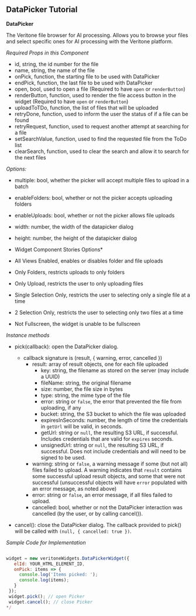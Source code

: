 ## DataPicker Tutorial

**DataPicker**

The Veritone file browser for AI processing. Allows you to browse your files and select specific ones for AI processing with the Veritone platform.

*Required Props in this Component*

* id, string, the id number for the file
* name, string, the name of the file
* onPick, function, the starting file to be used with DataPicker
* endPick, function, the last file to be used with DataPicker
* open, bool, used to open a file (Required to have `open` or `renderButton`)
* renderButton, function, used to render the file access button in the widget (Required to have `open` or `renderButton`)
* uploadToTDo, function, the list of files that will be uploaded
* retryDone, function, used to inform the user the status of if a file can be found
* retryRequest, function, used to request another attempt at searching for a file
* setSearchValue, function, used to find the requested file from the ToDo list
* clearSearch, function, used to clear the search and allow it to search for the next files

*Options:*

* multiple: bool, whether the picker will accept multiple files to upload in a batch
* enableFolders: bool, whether or not the picker accepts uploading folders
* enableUploads: bool, whether or not the picker allows file uploads
* width: number, the width of the datapicker dialog
* height: number, the height of the datapicker dialog

* Widget Component Stories Options*

* All Views Enabled, enables or disables folder and file uploads
* Only Folders, restricts uploads to only folders
* Only Upload, restricts the user to only uploading files
* Single Selection Only, restricts the user to selecting only a single file at a time
* 2 Selection Only, restricts the user to selecting only two files at a time
* Not Fullscreen, the widget is unable to be fullscreen

*Instance methods*

* pick(callback): open the DataPicker dialog.
  * callback signature is (result, { warning, error, cancelled })
    * result: array of result objects, one for each file uploaded
      * key: string, the filename as stored on the server (may include a UUID)
      * fileName: string, the original filename
      * size: number, the file size in bytes
      * type: string, the mime type of the file
      * error: string or `false`, the error that prevented the file from uploading, if any
      * bucket: string, the S3 bucket to which the file was uploaded
      * expiresInSeconds: number, the length of time the credentials in `getUrl` will be valid, in seconds.
      * getUrl: string or `null`, the resulting S3 URL, if successful. Includes credentials that are valid for `expires` seconds.
      * unsignedUrl: string or `null`, the resulting S3 URL, if successful. Does not include credentials and will need to be signed to be used.
    * warning: string or `false`, a warning message if some (but not all) files failed to upload. A warning indicates that `result` contains some successful upload result objects, and some that were not successful (unsuccessful objects will have `error` populated with an error message, as noted above)
    * error: string or `false`, an error message, if all files failed to upload.
    * cancelled: bool, whether or not the DataPicker interaction was cancelled (by the user, or by calling cancel()).

* cancel(): close the DataPicker dialog. The callback provided to pick() will be called with `(null, { cancelled: true })`.


*Sample Code for Implementation*

```javascript

widget = new veritoneWidgets.DataPickerWidget({
   elId: YOUR_HTML_ELEMENT_ID,
   onPick: items => {
     console.log('Items picked: ');
     console.log(items);
   }
 });
 widget.pick(); // open Picker
 widget.cancel(); // close Picker
*/

```
